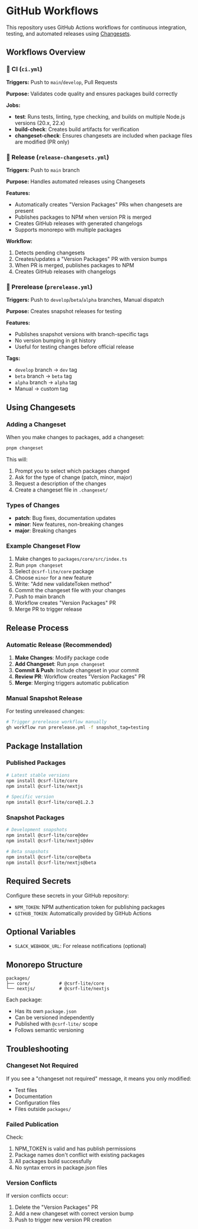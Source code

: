 # GitHub Workflows

This repository uses GitHub Actions workflows for continuous integration, testing, and automated releases using [Changesets](https://github.com/changesets/changesets).

## Workflows Overview

### 🔧 CI (`ci.yml`)

**Triggers:** Push to `main`/`develop`, Pull Requests

**Purpose:** Validates code quality and ensures packages build correctly

**Jobs:**
- **test**: Runs tests, linting, type checking, and builds on multiple Node.js versions (20.x, 22.x)
- **build-check**: Creates build artifacts for verification
- **changeset-check**: Ensures changesets are included when package files are modified (PR only)

### 🚀 Release (`release-changesets.yml`)

**Triggers:** Push to `main` branch

**Purpose:** Handles automated releases using Changesets

**Features:**
- Automatically creates "Version Packages" PRs when changesets are present
- Publishes packages to NPM when version PR is merged
- Creates GitHub releases with generated changelogs
- Supports monorepo with multiple packages

**Workflow:**
1. Detects pending changesets
2. Creates/updates a "Version Packages" PR with version bumps
3. When PR is merged, publishes packages to NPM
4. Creates GitHub releases with changelogs

### 🧪 Prerelease (`prerelease.yml`)

**Triggers:** Push to `develop`/`beta`/`alpha` branches, Manual dispatch

**Purpose:** Creates snapshot releases for testing

**Features:**
- Publishes snapshot versions with branch-specific tags
- No version bumping in git history
- Useful for testing changes before official release

**Tags:**
- `develop` branch → `dev` tag
- `beta` branch → `beta` tag  
- `alpha` branch → `alpha` tag
- Manual → custom tag

## Using Changesets

### Adding a Changeset

When you make changes to packages, add a changeset:

```bash
pnpm changeset
```

This will:
1. Prompt you to select which packages changed
2. Ask for the type of change (patch, minor, major)
3. Request a description of the changes
4. Create a changeset file in `.changeset/`

### Types of Changes

- **patch**: Bug fixes, documentation updates
- **minor**: New features, non-breaking changes
- **major**: Breaking changes

### Example Changeset Flow

1. Make changes to `packages/core/src/index.ts`
2. Run `pnpm changeset`
3. Select `@csrf-lite/core` package
4. Choose `minor` for a new feature
5. Write: "Add new validateToken method"
6. Commit the changeset file with your changes
7. Push to main branch
8. Workflow creates "Version Packages" PR
9. Merge PR to trigger release

## Release Process

### Automatic Release (Recommended)

1. **Make Changes**: Modify package code
2. **Add Changeset**: Run `pnpm changeset`
3. **Commit & Push**: Include changeset in your commit
4. **Review PR**: Workflow creates "Version Packages" PR
5. **Merge**: Merging triggers automatic publication

### Manual Snapshot Release

For testing unreleased changes:

```bash
# Trigger prerelease workflow manually
gh workflow run prerelease.yml -f snapshot_tag=testing
```

## Package Installation

### Published Packages

```bash
# Latest stable versions
npm install @csrf-lite/core
npm install @csrf-lite/nextjs

# Specific version
npm install @csrf-lite/core@1.2.3
```

### Snapshot Packages

```bash
# Development snapshots
npm install @csrf-lite/core@dev
npm install @csrf-lite/nextjs@dev

# Beta snapshots
npm install @csrf-lite/core@beta
npm install @csrf-lite/nextjs@beta
```

## Required Secrets

Configure these secrets in your GitHub repository:

- `NPM_TOKEN`: NPM authentication token for publishing packages
- `GITHUB_TOKEN`: Automatically provided by GitHub Actions

## Optional Variables

- `SLACK_WEBHOOK_URL`: For release notifications (optional)

## Monorepo Structure

```
packages/
├── core/           # @csrf-lite/core
└── nextjs/         # @csrf-lite/nextjs
```

Each package:
- Has its own `package.json`
- Can be versioned independently
- Published with `@csrf-lite/` scope
- Follows semantic versioning

## Troubleshooting

### Changeset Not Required

If you see a "changeset not required" message, it means you only modified:
- Test files
- Documentation
- Configuration files
- Files outside `packages/`

### Failed Publication

Check:
1. NPM_TOKEN is valid and has publish permissions
2. Package names don't conflict with existing packages
3. All packages build successfully
4. No syntax errors in package.json files

### Version Conflicts

If version conflicts occur:
1. Delete the "Version Packages" PR
2. Add a new changeset with correct version bump
3. Push to trigger new version PR creation